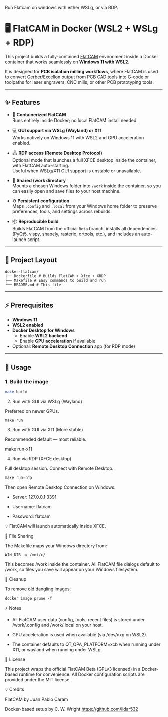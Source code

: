 Run Flatcam on windows with either WSLg, or via RDP.

# 🖥️ FlatCAM in Docker (WSL2 + WSLg + RDP)

This project builds a fully-contained [FlatCAM](https://bitbucket.org/jpcgt/flatcam/src/Beta/) 
environment inside a Docker container that works seamlessly on **Windows 11 with WSL2**.  

It is designed for **PCB isolation milling workflows**, where FlatCAM is used to convert 
Gerber/Excellon output from PCB CAD tools into G-code or toolpaths for laser engravers, 
CNC mills, or other PCB prototyping tools.

---

## ✨ Features

- 🐳 **Containerized FlatCAM**  
  Runs entirely inside Docker; no local FlatCAM install needed.

- 💻 **GUI support via WSLg (Wayland) or X11**  
  Works natively on Windows 11 with WSL2 and GPU acceleration enabled.

- 🖧 **RDP access (Remote Desktop Protocol)**  
  Optional mode that launches a full XFCE desktop inside the container, with FlatCAM auto-starting.  
  Useful when WSLg/X11 GUI support is unstable or unavailable.

- 📁 **Shared /work directory**  
  Mounts a chosen Windows folder into `/work` inside the container, so you can easily open and save files to your host machine.

- ⚙️ **Persistent configuration**  
  Maps `.config` and `.local` from your Windows home folder to preserve preferences, tools, and settings across rebuilds.

- 📦 **Reproducible build**  
  Builds FlatCAM from the official `Beta` branch, installs all dependencies (PyQt5, vispy, shapely, rasterio, ortools, etc.), and includes an auto-launch script.

---

## 📂 Project Layout


```
docker-flatcam/
├── Dockerfile # Builds FlatCAM + Xfce + XRDP
├── Makefile # Easy commands to build and run
└── README.md # This file
```


---

## ⚡ Prerequisites

- **Windows 11**
- **WSL2 enabled**
- **Docker Desktop for Windows**  
  - Enable **WSL2 backend**  
  - Enable **GPU acceleration** if available
- Optional: **Remote Desktop Connection** app (for RDP mode)

---

## 🚀 Usage

### 1. Build the image
```bash
make build
```


2. Run with GUI via WSLg (Wayland)

Preferred on newer GPUs.
```
make run
```

3. Run with GUI via X11 (More stable)

Recommended default — most reliable.

make run-x11

4. Run via RDP (XFCE desktop)

Full desktop session. Connect with Remote Desktop.
```
make run-rdp
```


Then open Remote Desktop Connection on Windows:

* Server: 127.0.0.1:3391

* Username: flatcam

* Password: flatcam

💡 FlatCAM will launch automatically inside XFCE.

📁 File Sharing

The Makefile maps your Windows directory from:

```
WIN_DIR := /mnt/c/
```


This becomes /work inside the container.
All FlatCAM file dialogs default to /work, so files you save will appear on your Windows filesystem.

🧹 Cleanup

To remove old dangling images:
```
docker image prune -f
```

⚡ Notes

* All FlatCAM user data (config, tools, recent files) is stored under /work/.config and /work/.local on your host.

* GPU acceleration is used when available (via /dev/dxg on WSL2).

* The container defaults to QT_QPA_PLATFORM=xcb when running under X11, or wayland when running under WSLg.

📜 License

This project wraps the official FlatCAM Beta
 (GPLv3 licensed) in a Docker-based runtime for convenience.
All Docker configuration scripts are provided under the MIT license.

💡 Credits

FlatCAM by Juan Pablo Caram

Docker-based setup by C. W. Wright https://github.com/lidar532



